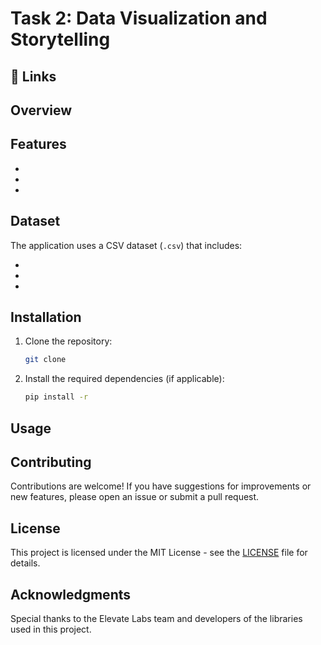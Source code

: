 # Task 2: Data Visualization and Storytelling


## 🔗 Links


## Overview



## Features

-
-
-

## Dataset

The application uses a CSV dataset (`.csv`) that includes:

-
-
-


## Installation

1. Clone the repository:
   ```bash
   git clone 
   ```

2. Install the required dependencies (if applicable):
   ```bash
   pip install -r 
   ```

## Usage



## Contributing
Contributions are welcome! If you have suggestions for improvements or new features, please open an issue or submit a pull request.

## License
This project is licensed under the MIT License - see the [LICENSE](LICENSE) file for details.

## Acknowledgments
Special thanks to the Elevate Labs team and developers of the libraries used in this project.

